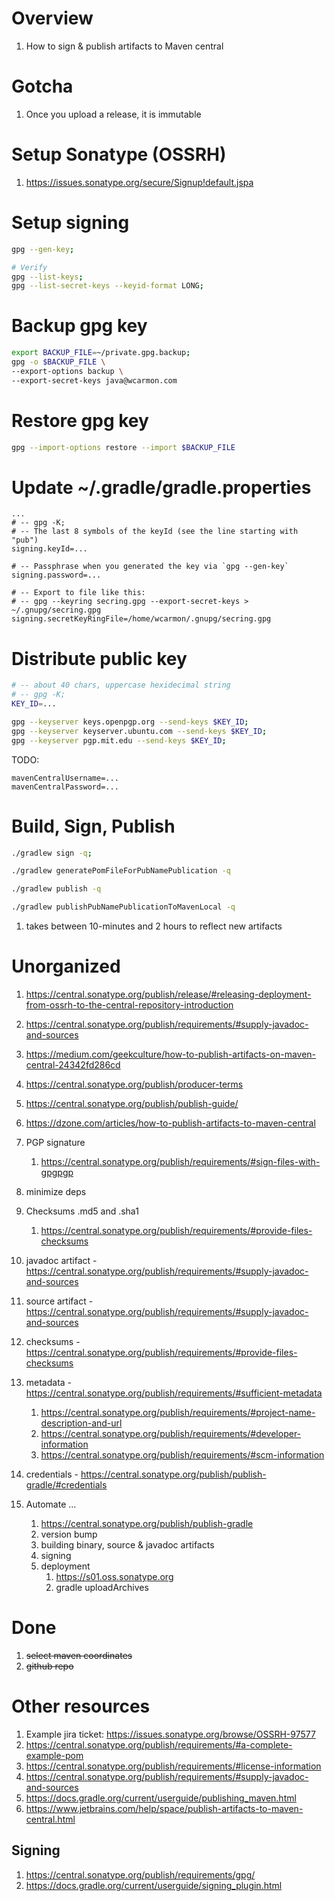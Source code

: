 # Overview
1. How to sign & publish artifacts to Maven central

# Gotcha
1. Once you upload a release, it is immutable


# Setup Sonatype (OSSRH)
1. https://issues.sonatype.org/secure/Signup!default.jspa


# Setup signing
```sh
gpg --gen-key;

# Verify
gpg --list-keys;
gpg --list-secret-keys --keyid-format LONG;
```


# Backup gpg key
```sh
export BACKUP_FILE=~/private.gpg.backup;
gpg -o $BACKUP_FILE \
--export-options backup \
--export-secret-keys java@wcarmon.com
```

# Restore gpg key
```sh
gpg --import-options restore --import $BACKUP_FILE
```


# Update ~/.gradle/gradle.properties
```properties
...
# -- gpg -K;
# -- The last 8 symbols of the keyId (see the line starting with "pub")
signing.keyId=...

# -- Passphrase when you generated the key via `gpg --gen-key`
signing.password=...

# -- Export to file like this:
# -- gpg --keyring secring.gpg --export-secret-keys > ~/.gnupg/secring.gpg
signing.secretKeyRingFile=/home/wcarmon/.gnupg/secring.gpg
```


# Distribute public key
```sh
# -- about 40 chars, uppercase hexidecimal string
# -- gpg -K;
KEY_ID=...

gpg --keyserver keys.openpgp.org --send-keys $KEY_ID;
gpg --keyserver keyserver.ubuntu.com --send-keys $KEY_ID;
gpg --keyserver pgp.mit.edu --send-keys $KEY_ID;
```




TODO:
```
mavenCentralUsername=...
mavenCentralPassword=...
```


# Build, Sign, Publish
```sh
./gradlew sign -q;

./gradlew generatePomFileForPubNamePublication -q

./gradlew publish -q

./gradlew publishPubNamePublicationToMavenLocal -q
```
1. takes between 10-minutes and 2 hours to reflect new artifacts



# Unorganized
1. https://central.sonatype.org/publish/release/#releasing-deployment-from-ossrh-to-the-central-repository-introduction
1. https://central.sonatype.org/publish/requirements/#supply-javadoc-and-sources
1. https://medium.com/geekculture/how-to-publish-artifacts-on-maven-central-24342fd286cd
1. https://central.sonatype.org/publish/producer-terms
1. https://central.sonatype.org/publish/publish-guide/
1. https://dzone.com/articles/how-to-publish-artifacts-to-maven-central
1. PGP signature

    1. https://central.sonatype.org/publish/requirements/#sign-files-with-gpgpgp
1. minimize deps
1. Checksums .md5 and .sha1
    1. https://central.sonatype.org/publish/requirements/#provide-files-checksums
1. javadoc artifact - https://central.sonatype.org/publish/requirements/#supply-javadoc-and-sources
1. source artifact - https://central.sonatype.org/publish/requirements/#supply-javadoc-and-sources
1. checksums - https://central.sonatype.org/publish/requirements/#provide-files-checksums
1. metadata - https://central.sonatype.org/publish/requirements/#sufficient-metadata
    1. https://central.sonatype.org/publish/requirements/#project-name-description-and-url
    1. https://central.sonatype.org/publish/requirements/#developer-information
    1. https://central.sonatype.org/publish/requirements/#scm-information
1. credentials - https://central.sonatype.org/publish/publish-gradle/#credentials
1. Automate ...
    1. https://central.sonatype.org/publish/publish-gradle
    1. version bump
    1. building binary, source & javadoc artifacts
    1. signing
    1. deployment
        1. https://s01.oss.sonatype.org
        1. gradle uploadArchives


# Done
1. ~~select maven coordinates~~
1. ~~github repo~~


# Other resources
1. Example jira ticket: https://issues.sonatype.org/browse/OSSRH-97577
1. https://central.sonatype.org/publish/requirements/#a-complete-example-pom
1. https://central.sonatype.org/publish/requirements/#license-information
1. https://central.sonatype.org/publish/requirements/#supply-javadoc-and-sources
1. https://docs.gradle.org/current/userguide/publishing_maven.html
1. https://www.jetbrains.com/help/space/publish-artifacts-to-maven-central.html

## Signing
1. https://central.sonatype.org/publish/requirements/gpg/
1. https://docs.gradle.org/current/userguide/signing_plugin.html
